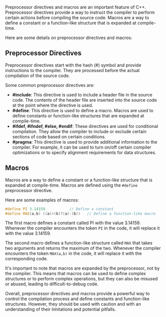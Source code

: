 Preprocessor directives and macros are an important feature of C++. Preprocessor directives provide a way to instruct the compiler to perform certain actions before compiling the source code. Macros are a way to define a constant or a function-like structure that is expanded at compile-time. 

Here are some details on preprocessor directives and macros:

## Preprocessor Directives

Preprocessor directives start with the hash (#) symbol and provide instructions to the compiler. They are processed before the actual compilation of the source code.

Some common preprocessor directives are:

- **#include**: This directive is used to include a header file in the source code. The contents of the header file are inserted into the source code at the point where the directive is used.
- **#define**: This directive is used to define a macro. Macros are used to define constants or function-like structures that are expanded at compile-time.
- **#ifdef, #ifndef, #else, #endif**: These directives are used for conditional compilation. They allow the compiler to include or exclude certain sections of code based on certain conditions.
- **#pragma**: This directive is used to provide additional information to the compiler. For example, it can be used to turn on/off certain compiler optimizations or to specify alignment requirements for data structures.

## Macros

Macros are a way to define a constant or a function-like structure that is expanded at compile-time. Macros are defined using the `#define` preprocessor directive.

Here are some examples of macros:

```cpp
#define PI 3.14159           // Define a constant
#define MAX(a,b) ((a)>(b)?(a):(b))   // Define a function-like macro
```

The first macro defines a constant called PI with the value 3.14159. Whenever the compiler encounters the token `PI` in the code, it will replace it with the value 3.14159.

The second macro defines a function-like structure called `MAX` that takes two arguments and returns the maximum of the two. Whenever the compiler encounters the token `MAX(a,b)` in the code, it will replace it with the corresponding code.

It's important to note that macros are expanded by the preprocessor, not by the compiler. This means that macros can be used to define complex structures or to perform complex operations, but they can also be misused or abused, leading to difficult-to-debug code.

Overall, preprocessor directives and macros provide a powerful way to control the compilation process and define constants and function-like structures. However, they should be used with caution and with an understanding of their limitations and potential pitfalls.
